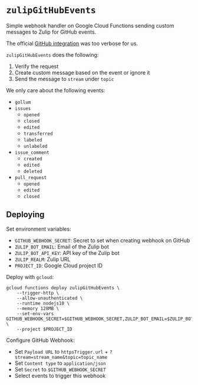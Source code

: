 # `zulipGitHubEvents`

Simple webhook handler on Google Cloud Functions sending custom messages to Zulip for GitHub events.

The official [GitHub integration](https://zulipchat.com/integrations/doc/github) was too verbose for us.

`zulipGitHubEvents` does the following:

1. Verify the request
2. Create custom message based on the event or ignore it
3. Send the message to `stream` under `topic`

We only care about the following events:

- `gollum`
- `issues`
  - `opened`
  - `closed`
  - `edited`
  - `transferred`
  - `labeled`
  - `unlabeled`
- `issue_comment`
  - `created`
  - `edited`
  - `deleted`
- `pull_request`
  - `opened`
  - `edited`
  - `closed`

## Deploying

Set environment variables:

- `GITHUB_WEBHOOK_SECRET`: Secret to set when creating webhook on GitHub
- `ZULIP_BOT_EMAIL`: Email of the Zulip bot
- `ZULIP_BOT_API_KEY`: API key of the Zulip bot
- `ZULIP_REALM`: Zulip URL
- `PROJECT_ID`: Google Cloud project ID

Deploy with `gcloud`:

```
gcloud functions deploy zulipGitHubEvents \
    --trigger-http \
    --allow-unauthenticated \
    --runtime nodejs10 \
    --memory 128MB \
    --set-env-vars GITHUB_WEBHOOK_SECRET=$GITHUB_WEBHOOK_SECRET,ZULIP_BOT_EMAIL=$ZULIP_BOT_EMAIL,ZULIP_BOT_API_KEY=$ZULIP_BOT_API_KEY,ZULIP_REALM=$ZULIP_REALM \
    --project $PROJECT_ID
```

Configure GitHub Webhook:

- Set `Payload URL` to `httpsTrigger.url` + `?stream=stream_name&topic=topic_name`
- Set `Content type` to `application/json`
- Set `Secret` to `$GITHUB_WEBHOOK_SECRET`
- Select events to trigger this webhook
